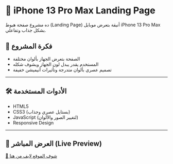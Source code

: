 # 📱 iPhone 13 Pro Max Landing Page

ده مشروع صفحة هبوط (Landing Page) أنيقة بتعرض موبايل iPhone 13 Pro Max بشكل جذاب وتفاعلي.

## 🎨 فكرة المشروع

- الصفحة بتعرض الجهاز بألوان مختلفة
- المستخدم يقدر يبدل لون الجهاز ويشوف شكله
- تصميم عصري بألوان متدرجة وتأثيرات أنيميشن خفيفة

---

## 🛠️ الأدوات المستخدمة

- HTML5
- CSS3 (بستايل عصري وجذاب)
- JavaScript (لتغيير الصور والألوان)
- Responsive Design

---

## 🔗 العرض المباشر (Live Preview)

[🎯 شوف الموقع لايف من هنا](https://antonious-sameh.github.io/iphone13-landing-page/)  
